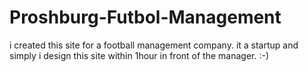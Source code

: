 # Proshburg-Futbol-Management
i created this site for a football management company. it a startup and simply i design this site within 1hour in front of the manager. :-) 
